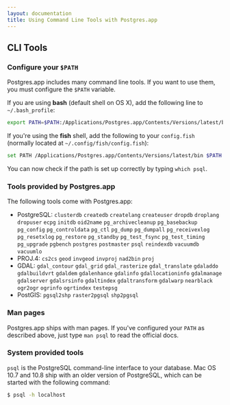 ```yaml
---
layout: documentation
title: Using Command Line Tools with Postgres.app
---
```


## CLI Tools


### Configure your `$PATH`

Postgres.app includes many command line tools. If you want to use them, you must configure the `$PATH` variable.

If you are using **bash** (default shell on OS X), add the following line to `~/.bash_profile`:

```bash
export PATH=$PATH:/Applications/Postgres.app/Contents/Versions/latest/bin
```

If you're using the **fish** shell, add the following to your `config.fish` (normally located at `~/.config/fish/config.fish`):

```bash
set PATH /Applications/Postgres.app/Contents/Versions/latest/bin $PATH
```

You can now check if the path is set up correctly by typing `which psql`.

### Tools provided by Postgres.app

The following tools come with Postgres.app:

- PostgreSQL: `clusterdb` `createdb` `createlang` `createuser` `dropdb` `droplang` `dropuser` `ecpg` `initdb` `oid2name` `pg_archivecleanup` `pg_basebackup` `pg_config` `pg_controldata` `pg_ctl` `pg_dump` `pg_dumpall` `pg_receivexlog` `pg_resetxlog` `pg_restore` `pg_standby` `pg_test_fsync` `pg_test_timing` `pg_upgrade` `pgbench` `postgres` `postmaster` `psql` `reindexdb` `vacuumdb` `vacuumlo`
- PROJ.4: `cs2cs` `geod` `invgeod` `invproj` `nad2bin` `proj`
- GDAL: `gdal_contour` `gdal_grid` `gdal_rasterize` `gdal_translate` `gdaladdo` `gdalbuildvrt` `gdaldem` `gdalenhance` `gdalinfo` `gdallocationinfo` `gdalmanage` `gdalserver` `gdalsrsinfo` `gdaltindex` `gdaltransform` `gdalwarp` `nearblack` `ogr2ogr` `ogrinfo` `ogrtindex` `testepsg`
- PostGIS: `pgsql2shp` `raster2pgsql` `shp2pgsql`


### Man pages

Postgres.app ships with man pages. If you've configured your `PATH` as described above, just type `man psql` to read the official docs.

### System provided tools

`psql` is the PostgreSQL command-line interface to your database. Mac OS 10.7 and 10.8 ship with an older version of PostgreSQL, which can be started with the following command:

```bash
$ psql -h localhost
```
